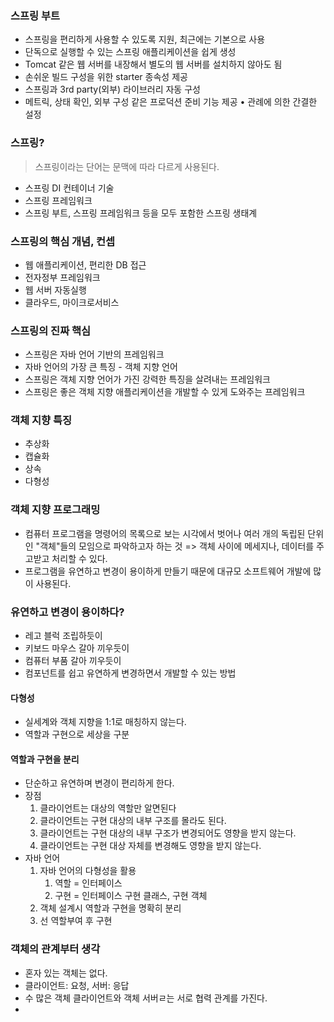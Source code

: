 

### 스프링 부트
- 스프링을 편리하게 사용할 수 있도록 지원, 최근에는 기본으로 사용 
-  단독으로 실행할 수 있는 스프링 애플리케이션을 쉽게 생성 
- Tomcat 같은 웹 서버를 내장해서 별도의 웹 서버를 설치하지 않아도 됨 
- 손쉬운 빌드 구성을 위한 starter 종속성 제공 
- 스프링과 3rd party(외부) 라이브러리 자동 구성 
- 메트릭, 상태 확인, 외부 구성 같은 프로덕션 준비 기능 제공 • 관례에 의한 간결한 설정

### 스프링?
> 스프링이라는 단어는 문맥에 따라 다르게 사용된다.

- 스프링 DI 컨테이너 기술
- 스프링 프레임워크
- 스프링 부트, 스프링 프레임워크 등을 모두 포함한 스프링 생태계

### 스프링의 핵심 개념, 컨셉
- 웹 애플리케이션, 편리한 DB 접근
- 전자정부 프레임워크
- 웹 서버 자동실행
- 클라우드, 마이크로서비스

### 스프링의 진짜 핵심
- 스프링은 자바 언어 기반의 프레임워크
- 자바 언어의 가장 큰 특징 - 객체 지향 언어
- 스프링은 객체 지향 언어가 가진 강력한 특징을 살려내는 프레임워크
- 스프링은 좋은 객체 지향 애플리케이션을 개발할 수 있게 도와주는 프레임워크

### 객체 지향 특징
 - 추상화
 - 캡슐화
 - 상속
 - 다형성

### 객체 지향 프로그래밍
- 컴퓨터 프로그램을 명령어의 목록으로 보는 시각에서 벗어나 여러 개의 독립된 단위인 "객체"들의 모임으로 파악하고자 하는 것 => 객체 사이에 메세지나, 데이터를 주고받고 처리할 수 있다.
- 프로그램을 유연하고 변경이 용이하게 만들기 때문에 대규모 소프트웨어 개발에 많이 사용된다.

### 유연하고 변경이 용이하다?
- 레고 블럭 조립하듯이
- 키보드 마우스 갈아 끼우듯이
- 컴퓨터 부품 갈아 끼우듯이
- 컴포넌트를 쉽고 유연하게 변경하면서 개발할 수 있는 방법

#### 다형성
- 실세계와 객체 지향을 1:1로 매칭하지 않는다.
- 역할과 구현으로 세상을 구분

#### 역할과 구현을 분리
- 단순하고 유연하며 변경이 편리하게 한다.
- 장점
	1. 클라이언트는 대상의 역할만 알면된다
	2. 클라이언트는 구현 대상의 내부 구조를 몰라도 된다.
	3. 클라이언트는 구현 대상의 내부 구조가 변경되어도 영향을 받지 않는다.
	4. 클라이언트는 구현 대상 자체를 변경해도 영향을 받지 않는다.
- 자바 언어
	1. 자바 언어의 다형성을 활용
		1. 역할 = 인터페이스
		2. 구현 = 인터페이스 구현 클래스, 구현 객체
	2. 객체 설계시 역할과 구현을 명확히 분리
	3. 선 역할부여 후 구현

### 객체의 관계부터 생각
- 혼자 있는 객체는 없다.
- 클라이언트: 요청, 서버: 응답
- 수 많은 객체 클라이언트와 객체 서버ㄹ는 서로 협력 관계를 가진다.
- 
